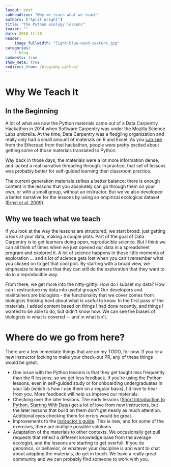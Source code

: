 ```yaml
---
layout: post
subheadline: "Why we teach what we teach"
authors: ["April Wright"]
title: "The Python ecology lessons"
teaser: ""
date: 2016-11-28
header:
    image_fullwidth: "light-blue-wood-texture.jpg"
categories:
    - blog
comments: true
show_meta: true
redirect_from: /blog/why-python/
---
```


# Why We Teach It

## In the Beginning

A lot of what are now the Python materials came out of a Data Carpentry Hackathon in 2014 when Software Carpentry was under the Mozilla Science Labs umbrella. At the time, Data Carpentry was a fledgling organization and really only had a small amount of materials on R and Excel. As you [can see](https://old.etherpad-mozilla.org/sciencelab-2014summersprint-data-carpentry) from the Etherpad from that hackathon, people were pretty excited about getting some of those materials translated to Python.

Way back in those days, the materials were a lot more information dense, and lacked a real narrative threading through. In practice, that set of lessons was probably better for self-guided learning than classroom practice.

The current generation materials strikes a better balance: there is enough content in the lessons that you absolutely can go through them on your own, or with a small group, without an instructor. But we've also developed a better narrative for the lessons by using an empirical ecological dataset ([Ernst et al. 2009](http://www.esapubs.org/archive/ecol/E090/118/default.htm)). 

## Why we teach what we teach

If you look at the way the lessons are structured, we start broad: just getting a look at your data, making a couple plots. Part of the goal of Data Carpentry is to get learners doing open, reproducible science. But I think we can all think of times when we just opened our data in a spreadsheet program and explored it. A lot of science happens in those little moments of exploration ... and a lot of science gets lost when you can't remember what you clicked on to get that cool plot. By starting with a broad view, we emphasize to learners that they can still do the exploration that they want to do in a reproducible way.

From there, we get more into the nitty-gritty. How do I subset my data? How can I restructure my data into useful groups? Our developers and maintainers are biologists - the functionality that we cover comes from biologists thinking hard about what is useful to know. In the first pass of the materials, I added content based on things I had done recently, and things I wanted to be able to do, but didn't know how. We can see the biases of biologists in what is covered --  and in what isn't.

# Where do we go from here?

There are a few immediate things that are on my TODO, for now. If you're a new instructor looking to make your check-out PR, any of these things would be great.

+ One issue with the Python lessons is that they get taught less frequently than the R lessons, so we get less feedback. If you're using the Python lessons, even in self-guided study or for onboarding undergraduates in your lab (which is how I use them on a regular basis), I'd love to hear from you. More feedback will help us improve our materials. 
+ Checking over the later lessons. The early lessons ([Short Introduction to Python](http://www.datacarpentry.org/python-ecology-lesson/00-short-introduction-to-Python), [Starting With Data](http://www.datacarpentry.org/python-ecology-lesson/01-starting-with-data)) get a lot of love from new instructors, but the later lessons that build on them don't get nearly as much attention. Additional eyes checking them for errors would be great.
+ Improvements to the [instructor's guide](https://github.com/datacarpentry/python-ecology-lesson/blob/gh-pages/INSTRUCTORS.md). This is new, and for some of the exercises, there are mutliple possible solutions.
+ Adaptation of the materials to other contexts. We occasionally get pull requests that reflect a different knowledge base from the average ecologist, and the lessons are starting to get overfull. If you do genomics, or behavior, or whatever your discipline is and want to chat about adapting the materials, do get in touch. We have a really great community and we can probably find someone to work with you.

